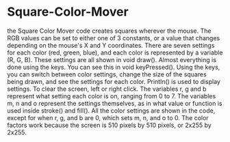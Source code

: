 # Square-Color-Mover
the Square Color Mover code creates squares wherever the mouse. The RGB values can be set to either one of 3 constants, or a value that changes depending on the mouse's X and Y coordinates.
There are seven settings for each color (red, green, blue), and each color is represented by a variable (R, G, B).
These settings are all shown in void draw().
Almost everything is done using the keys. You can see this in void keyPressed().
Using the keys, you can switch between color settings, change the size of the squares being drawn, and see the settings for each color.
Println() is used to display settings.
To clear the screen, left or right click.
The variables r, g and b represent what setting each color is on, ranging from 0 to 7. 
The variables m, n and o represent the settings themselves, as in what value or function is used inside stroke() and fill().
All the color settings are shown in the code, except for when r, g, and b are 0, which sets m, n, and o to 0.
The color factors work because the screen is 510 pixels by 510 pixels, or 2x255 by 2x255.
